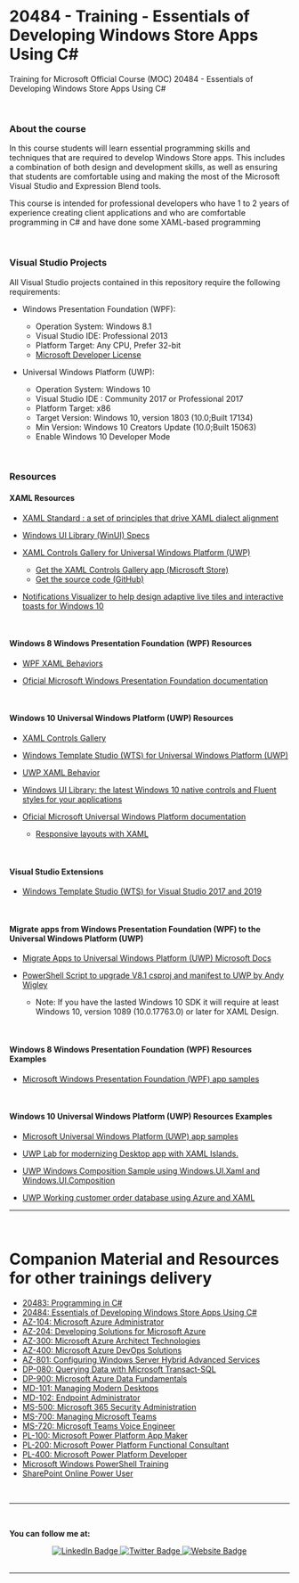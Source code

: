 # 20484 - Training - Essentials of Developing Windows Store Apps Using C#
Training for Microsoft Official Course (MOC) 20484 - Essentials of Developing Windows Store Apps Using C#

<br>

### About the course
In this course students will learn essential programming skills and techniques that are required to develop Windows Store apps. This includes a combination of both design and development skills, as well as ensuring that students are comfortable using and making the most of the Microsoft Visual Studio and Expression Blend tools.

This course is intended for professional developers who have 1 to 2 years of experience creating client applications and who are comfortable programming in C# and have done some XAML-based programming

<br>

### Visual Studio Projects 
All Visual Studio projects contained in this repository require the following requirements:

* Windows Presentation Foundation (WPF):
  * Operation System: Windows 8.1
  * Visual Studio IDE: Professional 2013
  * Platform Target: Any CPU, Prefer 32-bit
  * [Microsoft Developer License](https://developer.microsoft.com/en-us/store/register)

* Universal Windows Platform (UWP):
  * Operation System: Windows 10
  * Visual Studio IDE : Community 2017 or Professional 2017
  * Platform Target: x86
  * Target Version: Windows 10, version 1803 (10.0;Built 17134)
  * Min Version: Windows 10 Creators Update (10.0;Built 15063)
  * Enable Windows 10 Developer Mode

<br>

### Resources

#### XAML Resources

* [XAML Standard : a set of principles that drive XAML dialect alignment](https://github.com/microsoft/xaml-standard)

* [Windows UI Library (WinUI) Specs](https://github.com/microsoft/microsoft-ui-xaml-specs)

* [XAML Controls Gallery for Universal Windows Platform (UWP)](https://docs.microsoft.com/en-us/windows/uwp/design/controls-and-patterns/index)
  * [Get the XAML Controls Gallery app (Microsoft Store)](https://www.microsoft.com/store/productId/9MSVH128X2ZT)
  * [Get the source code (GitHub)](https://github.com/Microsoft/Xaml-Controls-Gallery)

* [Notifications Visualizer to help design adaptive live tiles and interactive toasts for Windows 10](https://www.microsoft.com/en-us/store/apps/notifications-visualizer/9nblggh5xsl1)  

<br>

#### Windows 8 Windows Presentation Foundation (WPF) Resources

* [WPF XAML Behaviors](https://github.com/microsoft/XamlBehaviorsWpf)

* [Oficial Microsoft Windows Presentation Foundation documentation](https://docs.microsoft.com/en-us/dotnet/framework/wpf/)


<br>

#### Windows 10 Universal Windows Platform (UWP) Resources

* [XAML Controls Gallery](https://github.com/microsoft/Xaml-Controls-Gallery)

* [Windows Template Studio (WTS) for Universal Windows Platform (UWP)](https://github.com/microsoft/WindowsTemplateStudio)

* [UWP XAML Behavior](https://github.com/microsoft/XamlBehaviors)

* [Windows UI Library: the latest Windows 10 native controls and Fluent styles for your applications](https://github.com/microsoft/microsoft-ui-xaml)

* [Oficial Microsoft Universal Windows Platform documentation](https://docs.microsoft.com/en-us/windows/uwp/)
  * [Responsive layouts with XAML](https://docs.microsoft.com/en-us/windows/uwp/design/layout/layouts-with-xaml)


<br>

#### Visual Studio Extensions

* [Windows Template Studio (WTS) for Visual Studio 2017 and 2019](https://github.com/Microsoft/WindowsTemplateStudio)

<br>

#### Migrate apps from Windows Presentation Foundation (WPF) to the Universal Windows Platform (UWP)

* [Migrate Apps to Universal Windows Platform (UWP) Microsoft Docs](https://docs.microsoft.com/en-us/visualstudio/misc/migrate-apps-to-the-universal-windows-platform-uwp
)

* [PowerShell Script to upgrade V8.1 csproj and manifest to UWP by Andy Wigley](https://github.com/Win10DevGuideMVA/ProjectUpgradeUtility)
   * Note: If you have the lasted Windows 10 SDK  it will require at least Windows 10, version 1089 (10.0.17763.0) or later for XAML Design.



<br>

#### Windows 8 Windows Presentation Foundation (WPF) Resources Examples

* [Microsoft Windows Presentation Foundation (WPF) app samples](https://github.com/Microsoft/WPF-Samples)

<br>

#### Windows 10 Universal Windows Platform (UWP) Resources Examples

* [Microsoft Universal Windows Platform (UWP) app samples](https://github.com/Microsoft/Windows-universal-samples/)

* [UWP Lab for modernizing Desktop app with XAML Islands.](https://github.com/microsoft/Windows-AppConsult-XAMLIslandsLab)

* [UWP Windows Composition Sample using Windows.UI.Xaml and Windows.UI.Composition](https://github.com/microsoft/WindowsCompositionSamples)

* [UWP Working customer order database using Azure and XAML](https://github.com/microsoft/Windows-appsample-customers-orders-database)



---

<br/>

<a id="othergeneraltraining" />

# Companion Material and Resources for other trainings delivery

- [20483: Programming in C#](https://github.com/rramoscabral/20483---Training---Programming-in-C-Sharp)
- [20484: Essentials of Developing Windows Store Apps Using C#](https://github.com/rramoscabral/20484---Training---Essentials-of-Developing-Windows-Store-Apps-Using-C-Sharp)
- [AZ-104: Microsoft Azure Administrator](https://az-104.rramoscabral.com/)
- [AZ-204: Developing Solutions for Microsoft Azure](https://az-204.rramoscabral.com/)
- [AZ-300: Microsoft Azure Architect Technologies](http://az-300.rramoscabral.com/)
- [AZ-400: Microsoft Azure DevOps Solutions](https://az-400.rramoscabral.com/)
- [AZ-801: Configuring Windows Server Hybrid Advanced Services](https://az-801.rramoscabral.com)
- [DP-080: Querying Data with Microsoft Transact-SQL](https://dp-080.rramoscabral.com/)
- [DP-900: Microsoft Azure Data Fundamentals](https://dp-900.rramoscabral.com)
- [MD-101: Managing Modern Desktops](https://md-101.rramoscabral.com/)
- [MD-102: Endpoint Administrator](https://md-102.rramoscabral.com/)
- [MS-500: Microsoft 365 Security Administration](https://github.com/rramoscabral/MS-500---Training---Microsoft-365-Security-Administration)
- [MS-700: Managing Microsoft Teams](https://ms-700.rramoscabral.com/)
- [MS-720: Microsoft Teams Voice Engineer](https://ms-720.rramoscabral.com/)
- [PL-100: Microsoft Power Platform App Maker](https://pl-100.rramoscabral.com)
- [PL-200: Microsoft Power Platform Functional Consultant](https://pl-200.rramoscabral.com)
- [PL-400: Microsoft Power Platform Developer](https://pl-400.rramoscabral.com)
- [Microsoft Windows PowerShell Training](https://github.com/rramoscabral/MSPowerShell---Training---Microsoft-Windows-PowerShell)
- [SharePoint Online Power User](http://msspopoweruser.rramoscabral.com/)

<br/>

---

<a id="followme" />

<br/>

**You can follow me at:**

<div id="badges" align="center">
  <a href="https://www.linkedin.com/in/rrcabral">
    <img src="https://img.shields.io/badge/LinkedIn-blue?style=for-the-badge&logo=linkedin&logoColor=white" alt="LinkedIn Badge"/>
  </a>
  <a href="https://twitter.com/rramoscabral">
    <img src="https://img.shields.io/badge/Twitter-blue?style=for-the-badge&logo=twitter&logoColor=white" alt="Twitter Badge"/>
  </a>
   <a href="https://www.rramoscabral.com">
    <img src="https://img.shields.io/badge/Website-blue?style=for-the-badge&logo=Website&logoColor=white" alt="Website Badge"/>
  </a>
</div>


<br/>

---

<br/>
 
 
